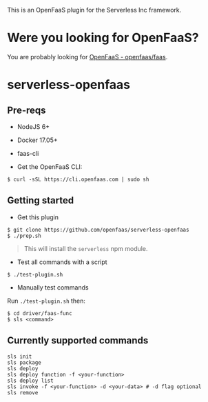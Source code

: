 This is an OpenFaaS plugin for the Serverless Inc framework.

# Were you looking for OpenFaaS?

You are probably looking for [OpenFaaS - openfaas/faas](https://github.com/alexellis/faas).

# serverless-openfaas

## Pre-reqs

* NodeJS 6+
* Docker 17.05+
* faas-cli

* Get the OpenFaaS CLI:

```
$ curl -sSL https://cli.openfaas.com | sudo sh
```

## Getting started

* Get this plugin

```
$ git clone https://github.com/openfaas/serverless-openfaas
$ ./prep.sh
```

> This will install the `serverless` npm module.


* Test all commands with a script

```
$ ./test-plugin.sh
```

* Manually test commands

Run `./test-plugin.sh` then:
```
$ cd driver/faas-func
$ sls <command>
```

## Currently supported commands

```
sls init
sls package
sls deploy
sls deploy function -f <your-function>
sls deploy list
sls invoke -f <your-function> -d <your-data> # -d flag optional
sls remove
```
